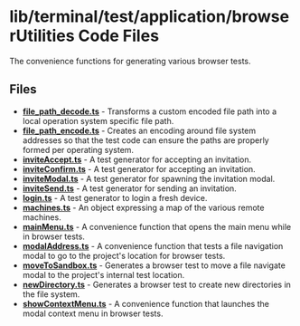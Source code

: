 # lib/terminal/test/application/browserUtilities Code Files
The convenience functions for generating various browser tests.

## Files
<!-- Do not edit below this line.  Contents dynamically populated. -->

* **[file_path_decode.ts](file_path_decode.ts)** - Transforms a custom encoded file path into a local operation system specific file path.
* **[file_path_encode.ts](file_path_encode.ts)** - Creates an encoding around file system addresses so that the test code can ensure the paths are properly formed per operating system.
* **[inviteAccept.ts](inviteAccept.ts)**         - A test generator for accepting an invitation.
* **[inviteConfirm.ts](inviteConfirm.ts)**       - A test generator for accepting an invitation.
* **[inviteModal.ts](inviteModal.ts)**           - A test generator for spawning the invitation modal.
* **[inviteSend.ts](inviteSend.ts)**             - A test generator for sending an invitation.
* **[login.ts](login.ts)**                       - A test generator to login a fresh device.
* **[machines.ts](machines.ts)**                 - An object expressing a map of the various remote machines.
* **[mainMenu.ts](mainMenu.ts)**                 - A convenience function that opens the main menu while in browser tests.
* **[modalAddress.ts](modalAddress.ts)**         - A convenience function that tests a file navigation modal to go to the project's location for browser tests.
* **[moveToSandbox.ts](moveToSandbox.ts)**       - Generates a browser test to move a file navigate modal to the project's internal test location.
* **[newDirectory.ts](newDirectory.ts)**         - Generates a browser test to create new directories in the file system.
* **[showContextMenu.ts](showContextMenu.ts)**   - A convenience function that launches the modal context menu in browser tests.
